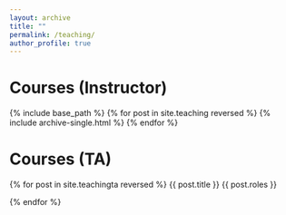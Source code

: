 ```yaml
---
layout: archive
title: ""
permalink: /teaching/
author_profile: true
---
```


Courses (Instructor)
======
  {% include base_path %}
{% for post in site.teaching reversed %}
  {% include archive-single.html %}
{% endfor %}

Courses (TA)
======

 
{% for post in site.teachingta reversed %}
  {{ post.title }}
    {{ post.roles }}

{% endfor %}
